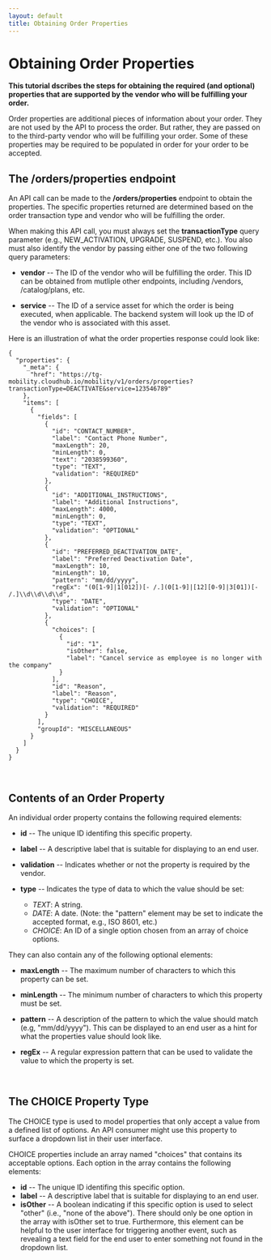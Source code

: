 ```yaml
---
layout: default
title: Obtaining Order Properties
---
```



# Obtaining Order Properties

**This tutorial dscribes the steps for obtaining the required (and optional) properties that are supported by the vendor who will be fulfilling your order.**

Order properties are additional pieces of information about your order. They are not used by the API to process the order. But rather, they are passed on to the third-party vendor who will be fulfilling your order. Some of these properties may be required to be populated in order for your order to be accepted.
<br/>

## The /orders/properties endpoint

An API call can be made to the **/orders/properties** endpoint to obtain the properties. The specific properties returned are determined based on the order transaction type and  vendor who will be fulfilling the order.

When making this API call, you must always set the **transactionType** query parameter (e.g., NEW_ACTIVATION, UPGRADE, SUSPEND, etc.). You also must also identify the vendor by passing either one of the two following query parameters:
 
* **vendor** -- The ID of the vendor who will be fulfilling the order. This ID can be obtained from mutliple other endpoints, including /vendors, /catalog/plans, etc.

* **service** -- The ID of a service asset for which the order is being executed, when applicable. The backend system will look up the ID of the vendor who is associated with this asset.


Here is an illustration of what the order properties response could look like:

```
{
  "properties": {
    "_meta": {
      "href": "https://tg-mobility.cloudhub.io/mobility/v1/orders/properties?transactionType=DEACTIVATE&service=123546789"
    },
    "items": [
      {
        "fields": [
          {
            "id": "CONTACT_NUMBER",
            "label": "Contact Phone Number",
            "maxLength": 20,
            "minLength": 0,
            "text": "2038599360",
            "type": "TEXT",
            "validation": "REQUIRED"
          },
          {
            "id": "ADDITIONAL_INSTRUCTIONS",
            "label": "Additional Instructions",
            "maxLength": 4000,
            "minLength": 0,
            "type": "TEXT",
            "validation": "OPTIONAL"
          },
          {
            "id": "PREFERRED_DEACTIVATION_DATE",
            "label": "Preferred Deactivation Date",
            "maxLength": 10,
            "minLength": 10,
            "pattern": "mm/dd/yyyy",
            "regEx": "(0[1-9]|1[012])[- /.](0[1-9]|[12][0-9]|3[01])[- /.]\\d\\d\\d\\d",
            "type": "DATE",
            "validation": "OPTIONAL"
          },
          {
            "choices": [
              {
                "id": "1",
                "isOther": false,
                "label": "Cancel service as employee is no longer with the company"
              }
            ],
            "id": "Reason",
            "label": "Reason",
            "type": "CHOICE",
            "validation": "REQUIRED"
          }
        ],
        "groupId": "MISCELLANEOUS"
      }
    ]
  }
}
```

<br/>

## Contents of an Order Property

An individual order property contains the following required elements:

* **id** -- The unique ID identifing this specific property.

* **label** -- A descriptive label that is suitable for displaying to an end user.

* **validation** -- Indicates whether or not the property is required by the vendor.

* **type** -- Indicates the type of data to which the value should be set:
  * *TEXT*: A string.
  * *DATE*: A date. (Note: the "pattern" element may be set to indicate the accepted format, e.g., ISO 8601, etc.)
  * *CHOICE*: An ID of a single option chosen from an array of choice options. 


They can also contain any of the following optional elements:

* **maxLength** -- The maximum number of characters to which this property can be set. 

* **minLength** -- The minimum number of characters to which this property must be set. 

* **pattern** -- A description of the pattern to which the value should match (e.g, "mm/dd/yyyy"). This can be displayed to an end user as a hint for what the properties value should look like.

* **regEx** -- A regular expression pattern that can be used to validate the value to which the property is set.


<a name="#choiceProperty"></a><br/>

## The CHOICE Property Type

The CHOICE type is used to model properties that only accept a value from a defined list of options. An API consumer might use this property to surface a dropdown list in their user interface. 

CHOICE properties include an array named "choices" that contains its acceptable options. Each option in the array contains the following elements:

 * **id** -- The unique ID identifing this specific option.
 * **label** --  A descriptive label that is suitable for displaying to an end user.
 * **isOther** -- A boolean indicating if this specific option is used to select "other" (i.e., "none of the above"). There should only be one option in the array with isOther set to true. Furthermore, this element can be helpful to the user interface for triggering another event, such as revealing a text field for the end user to enter something not found in the dropdown list.

